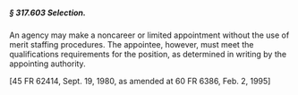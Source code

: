 ##### § 317.603 Selection. #####

An agency may make a noncareer or limited appointment without the use of merit staffing procedures. The appointee, however, must meet the qualifications requirements for the position, as determined in writing by the appointing authority.

[45 FR 62414, Sept. 19, 1980, as amended at 60 FR 6386, Feb. 2, 1995]